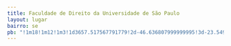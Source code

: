 ```yaml
---
title: Faculdade de Direito da Universidade de São Paulo
layout: lugar
bairro: se
pb: "!1m18!1m12!1m3!1d3657.517567791779!2d-46.636807999999995!3d-23.549847999999997!2m3!1f0!2f0!3f0!3m2!1i1024!2i768!4f13.1!3m3!1m2!1s0x94ce59aca94fc467%3A0x2e10c16d5c9d615!2sFaculdade+de+Direito+-+Universidade+de+S%C3%A3o+Paulo!5e0!3m2!1sen!2sbr!4v1427341239964"
---
```

